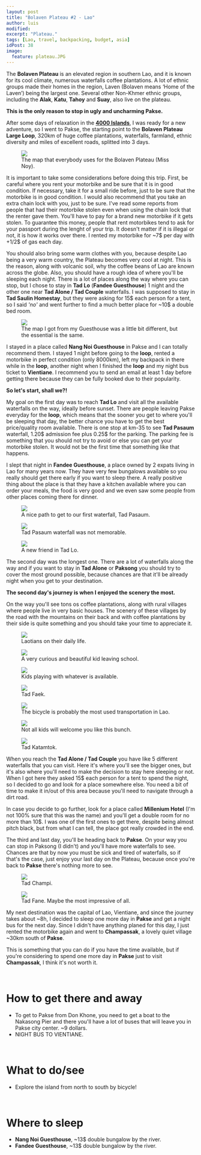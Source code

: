 ```yaml
---
layout: post
title: "Bolaven Plateau #2 - Lao"
author: luis
modified:
excerpt: "Plateau."
tags: [Lao, travel, backpacking, budget, asia]
idPost: 38
image:
  feature: plateau.JPG
---
```


The <b>Bolaven Plateau</b> is an elevated region in southern Lao, and it is known for its cool climate, numerous waterfalls coffee plantations. A lot of ethnic groups made their homes in the region, Laven (Bolaven means ‘Home of the Laven’) being the largest one. Several other Non-Khmer ethnic groups, including the <b>Alak</b>, <b>Katu</b>, <b>Tahoy</b> and <b>Suay</b>, also live on the plateau.

<b><highlight><middle>This is the only reason to stop in ugly and uncharming Pakse.</middle></highlight></b>

After some days of relaxation in the <b><a href="{{site.url}}/4000Islands" target="_blank">4000 Islands</a></b>, I was ready for a new adventure, so I went to Pakse, the starting point to the <b>Bolaven Plateau Large Loop</b>, 320km of huge coffee plantations, waterfalls, farmland, ethnic diversity and miles of excellent roads, splitted into 3 days.


<figure>
	<a href="../images/lao/plateau/plateau1.JPG"><img src="../images/lao/plateau/plateau1.JPG"></a>
	<figcaption>The map that everybody uses for the Bolaven Plateau (Miss Noy).</figcaption>
</figure>


It is important to take some considerations before doing this trip. First, be careful where you rent your motorbike and be sure that it is in good condition. If necessary, take it for a small ride before, just to be sure that the motorbike is in good condition. I would also recommend that you take an extra chain lock with you, just to be sure. I've read some reports from people that had their motorbike stolen even when using the chain lock that the renter gave them. You'll have to pay for a brand new motorbike if it gets stolen. To guarantee this money, people that rent motorbikes tend to ask for your passport during the lenght of your trip. It doesn't matter if it is illegal or not, it is how it works over there. I rented my motorbike for ~7$ per day with +1/2$ of gas each day.

You should also bring some warm clothes with you, because despite Lao being a very warm country, the Plateau becomes very cool at night. This is the reason, along with volcanic soil, why the coffee beans of Lao are known across the globe. Also, you should have a rough idea of where you'll be sleeping each night. There is a lot of places along the way where you can stop, but I chose to stay in <b>Tad Lo</b> (<b>Fandee Guesthouse</b>) 1 night and the other one near <b>Tad Alone / Tad Couple</b> waterfalls. I was supposed to stay in <b>Tad Saulin Homestay</b>, but they were asking for 15$ each person for a tent, so I said <i>'no'</i> and went further to find a much better place for ~10$ a double bed room.

<figure>
	<a href="../images/lao/plateau/plateau2.JPG"><img src="../images/lao/plateau/plateau2.JPG"></a>
	<figcaption>The map I got from my Guesthouse was a little bit different, but the essential is the same.</figcaption>
</figure>

I stayed in a place called <b>Nang Noi Guesthouse</b> in Pakse and I can totally recommend them. I stayed 1 night before going to the <b>loop</b>, rented a motorbike in perfect condition (only 8000km), left my backpack in there while in the <b>loop</b>, another night when I finished the <b>loop</b> and my night bus ticket to <b>Vientiane</b>. I recommend you to send an email at least 1 day before getting there because they can be fully booked due to their popularity.

<b><highlight><middle>So let's start, shall we?!</middle></highlight></b>

My goal on the first day was to reach <b>Tad Lo</b> and visit all the available waterfalls on the way, ideally before sunset. There are people leaving Pakse everyday for the <b>loop</b>, which means that the sooner you get to where you'll be sleeping that day, the better chance you have to get the best price/quality room available.
There is one stop at km-35 to see <b>Tad Pasaum</b> waterfall, 1.20$ admission fee plus 0.25$ for the parking. The parking fee is something that you should not try to avoid or else you can get your motorbike stolen. It would not be the first time that something like that happens.

I slept that night in <b>Fandee Guesthouse</b>, a place owned by 2 expats living in Lao for many years now. They have very few bungalows available so you really should get there early if you want to sleep there. A really positive thing about the place is that they have a kitchen available where you can order your meals, the food is very good and we even saw some people from other places coming there for dinner.

<figure>
	<a href="../images/lao/plateau/plateau3.JPG"><img src="../images/lao/plateau/plateau3.JPG"></a>
	<figcaption>A nice path to get to our first waterfall, Tad Pasaum.</figcaption>
</figure>

<figure>
	<a href="../images/lao/plateau/plateau5.JPG"><img src="../images/lao/plateau/plateau5.JPG"></a>
	<figcaption>Tad Pasaum waterfall was not memorable.</figcaption>
</figure>

<figure>
	<a href="../images/lao/plateau/plateau4.JPG"><img src="../images/lao/plateau/plateau4.JPG"></a>
	<figcaption>A new friend in Tad Lo.</figcaption>
</figure>

The second day was the longest one. There are a lot of waterfalls along the way and if you want to stay in <b>Tad Alone</b> or <b>Paksong</b> you should try to cover the most ground possible, because chances are that it'll be already night when you get to your destination.

<b><highlight><middle>The second day's journey is when I enjoyed the scenery the most.</middle></highlight></b>

On the way you'll see tons os coffee plantations, along with rural villages where people live in very basic houses. The scenery of these villages by the road with the mountains on their back and with coffee plantations by their side is quite something and you should take your time to appreciate it.

<figure>
	<a href="../images/lao/plateau/plateau6.JPG"><img src="../images/lao/plateau/plateau6.JPG"></a>
	<figcaption>Laotians on their daily life.</figcaption>
</figure>

<figure>
	<a href="../images/lao/plateau/plateau7.JPG"><img src="../images/lao/plateau/plateau7.JPG"></a>
	<figcaption>A very curious and beautiful kid leaving school.</figcaption>
</figure>

<figure>
	<a href="../images/lao/plateau/plateau8.JPG"><img src="../images/lao/plateau/plateau8.JPG"></a>
	<figcaption>Kids playing with whatever is available.</figcaption>
</figure>

<figure>
	<a href="../images/lao/plateau/plateau9.JPG"><img src="../images/lao/plateau/plateau9.JPG"></a>
	<figcaption>Tad Faek.</figcaption>
</figure>

<figure>
	<a href="../images/lao/plateau/plateau10.JPG"><img src="../images/lao/plateau/plateau10.JPG"></a>
	<figcaption>The bicycle is probably the most used transportation in Lao.</figcaption>
</figure>

<figure>
	<a href="../images/lao/plateau/plateau11.JPG"><img src="../images/lao/plateau/plateau11.JPG"></a>
	<figcaption>Not all kids will welcome you like this bunch.</figcaption>
</figure>

<figure>
	<a href="../images/lao/plateau/plateau12.JPG"><img src="../images/lao/plateau/plateau12.JPG"></a>
	<figcaption>Tad Katamtok.</figcaption>
</figure>

When you reach the <b>Tad Alone / Tad Couple</b> you have like 5 different waterfalls that you can visit. Here it's where you'll see the bigger ones, but it's also where you'll need to make the decision to stay here sleeping or not. When I got here they asked 15$ each person for a tent to spend the night, so I decided to go and look for a place somewhere else. You need a bit of time to make it in/out of this area because you'll need to navigate through a dirt road.

In case you decide to go further, look for a place called <b>Millenium Hotel</b> (I'm not 100% sure that this was the name) and you'll get a double room for no more than 10$. I was one of the first ones to get there, despite being almost pitch black, but from what I can tell, the place got really crowded in the end.

The third and last day, you'll be heading back to <b>Pakse</b>. On your way you can stop in Paksong (I didn't) and you'll have more waterfalls to see. Chances are that by now you must be sick and tired of waterfalls, so if that's the case, just enjoy your last day on the Plateau, because once you're back to <b>Pakse</b> there's nothing more to see.

<figure>
	<a href="../images/lao/plateau/plateau13.JPG"><img src="../images/lao/plateau/plateau13.JPG"></a>
	<figcaption>Tad Champi.</figcaption>
</figure>

<figure>
	<a href="../images/lao/plateau/plateau14.JPG"><img src="../images/lao/plateau/plateau14.JPG"></a>
	<figcaption>Tad Fane. Maybe the most impressive of all.</figcaption>
</figure>

My next destination was the capital of Lao, Vientiane, and since the journey takes about ~8h, I decided to sleep one more day in <b>Pakse</b> and get a night bus for the next day. Since I didn't have anything planed for this day, I just rented the motorbike again and went to <b>Champassak</b>, a lovely quiet village ~30km south of <b>Pakse</b>.

This is something that you can do if you have the time available, but if you're considering to spend one more day in <b>Pakse</b> just to visit <b>Champassak</b>, I think it's not worth it.


<br>
<h1>How to get there and away</h1>
<ul>
<li>To get to Pakse from Don Khone, you need to get a boat to the Nakasong Pier and there you'll have a lot of buses that will leave you in Pakse city center. ~9 dollars.</li>
<li>NIGHT BUS TO VIENTIANE.</li>
</ul>

<br>
<h1>What to do/see</h1>
<ul>
<li>Explore the island from north to south by bicycle!</li>
</ul>

<br>
<h1>Where to sleep</h1>
<ul>
<li><b>Nang Noi Guesthouse</b>, ~13$ double bungalow by the river.</li>
<li><b>Fandee Guesthouse</b>, ~13$ double bungalow by the river.</li>
</ul>